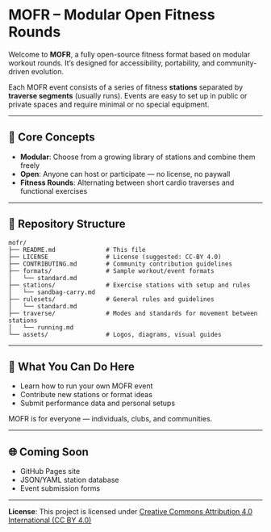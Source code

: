 # MOFR – Modular Open Fitness Rounds

Welcome to **MOFR**, a fully open-source fitness format based on modular workout rounds. It’s designed for accessibility, portability, and community-driven evolution.

Each MOFR event consists of a series of fitness **stations** separated by **traverse segments** (usually runs). Events are easy to set up in public or private spaces and require minimal or no special equipment.

---

## 🔩 Core Concepts

* **Modular**: Choose from a growing library of stations and combine them freely
* **Open**: Anyone can host or participate — no license, no paywall
* **Fitness Rounds**: Alternating between short cardio traverses and functional exercises

---

## 📁 Repository Structure

```
mofr/
├── README.md              # This file
├── LICENSE                # License (suggested: CC-BY 4.0)
├── CONTRIBUTING.md        # Community contribution guidelines
├── formats/               # Sample workout/event formats
│   └── standard.md
├── stations/              # Exercise stations with setup and rules
│   └── sandbag-carry.md
├── rulesets/              # General rules and guidelines
│   └── standard.md
├── traverse/              # Modes and standards for movement between stations
│   └── running.md
└── assets/                # Logos, diagrams, visual guides
```

---

## 🧱 What You Can Do Here

* Learn how to run your own MOFR event
* Contribute new stations or format ideas
* Submit performance data and personal setups

MOFR is for everyone — individuals, clubs, and communities.

---

## 🌐 Coming Soon

* GitHub Pages site
* JSON/YAML station database
* Event submission forms

---

**License**: This project is licensed under [Creative Commons Attribution 4.0 International (CC BY 4.0)](https://creativecommons.org/licenses/by/4.0/)
